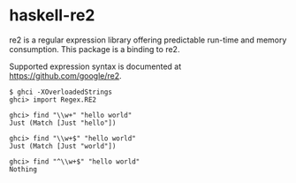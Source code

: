 # haskell-re2

re2 is a regular expression library offering predictable run-time and memory consumption. This package is a binding to re2.

Supported expression syntax is documented at https://github.com/google/re2.
```
$ ghci -XOverloadedStrings
ghci> import Regex.RE2

ghci> find "\\w+" "hello world"
Just (Match [Just "hello"])

ghci> find "\\w+$" "hello world"
Just (Match [Just "world"])

ghci> find "^\\w+$" "hello world"
Nothing
```

